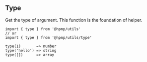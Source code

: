 ## Type

Get the type of argument. This function is the foundation of helper.

```
import { type } from '@hpnp/utils'
// or
import { type } from '@hpnp/utils/type'

type(1)       => number
type('hello') => string
type([])      => array
```